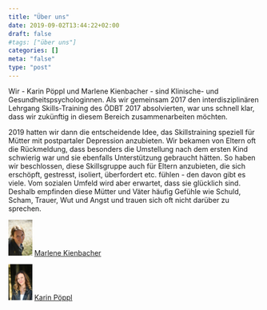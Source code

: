 ```yaml
---
title: "Über uns"
date: 2019-09-02T13:44:22+02:00
draft: false
#tags: ["über uns"]
categories: []
meta: "false"
type: "post"
---
```


Wir - Karin Pöppl und Marlene Kienbacher - sind Klinische- und Gesundheitspsychologinnen. Als wir gemeinsam 2017 den interdisziplinären Lehrgang Skills-Training des ÖDBT 2017 absolvierten, war uns schnell klar, dass wir zukünftig in diesem Bereich zusammenarbeiten möchten.

2019 hatten wir dann die entscheidende Idee, das Skillstraining speziell für Mütter mit postpartaler Depression anzubieten. Wir bekamen von Eltern oft die Rückmeldung, dass besonders die Umstellung nach dem ersten Kind schwierig war und sie ebenfalls Unterstützung gebraucht hätten. So haben wir beschlossen, diese Skillsgruppe auch für Eltern anzubieten, die sich erschöpft, gestresst, isoliert, überfordert etc. fühlen - den davon gibt es viele. Vom sozialen Umfeld wird aber erwartet, dass sie glücklich sind. Deshalb empfinden diese Mütter und Väter häufig Gefühle wie Schuld, Scham, Trauer, Wut und Angst und trauen sich oft nicht darüber zu sprechen.


<img src="/img/MarleneKienbacher.JPG" width="48"> [Marlene Kienbacher](/marlenekienbacher)

<img src="/img/KarinPoeppl.JPG" width="48"> [Karin Pöppl](/karinpoeppl)
